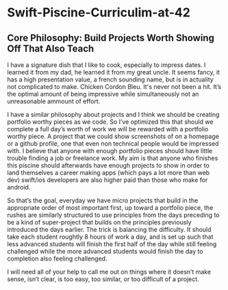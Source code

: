 # Swift-Piscine-Curriculim-at-42

## Core Philosophy: Build Projects Worth Showing Off That Also Teach
I have a signature dish that I like to cook, especially to impress dates. I learned it from my dad, he learned it from my great uncle. It seems fancy, it has a high presentation value, a french sounding name, but is in actuality not complicated to make. Chicken Cordon Bleu. It's never not been a hit. It’s the optimal amount of being impressive while simultaneously not an unreasonable ammount of effort.  
  
I have a similar philosophy about projects and I think we should be creating portfolio worthy pieces as we code. So I’ve optimized this that should we complete a full day’s worth of work we will be rewarded with a portfolio worthy piece. A project that we could show screenshots of on a homepage or a github profile, one that even non technical people would be impressed with. I believe that anyone with enough portfolio pieces should have little trouble finding a job or freelance work. My aim is that anyone who finishes this piscine should afterwards have enough projects to show in order to land themselves a career making apps (which pays a lot more than web dev) swift/ios developers are also higher paid than those who make for android.  
  
So that’s the goal, everyday we have micro projects that build in the appropriate order of most important first, up toward a portfolio piece, the rushes are similarly structured to use principles from the days preceding to be a kind of super-project that builds on the principles previously introduced the days earlier. The trick is balancing the difficulty. It should take each student roughtly 8 hours of work a day, and is set up such that less advanced students will finish the first half of the day while still feeling challenged while the more advanced students would finish the day to completion also feeling challenged. 
  
I will need all of your help to call me out on things where it doesn’t make sense, isn’t clear, is too easy, too similar, or too difficult of a project.
